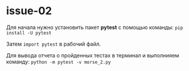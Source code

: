 # issue-02
Для начала нужно установить пакет **pytest** с помощью команды: ```pip install -U pytest```

Затем ```import pytest``` в рабочий файл.
 
Для вывода отчета о пройденных тестах в терминал и выполнияем команду: ```python -m pytest -v morse_2.py```
